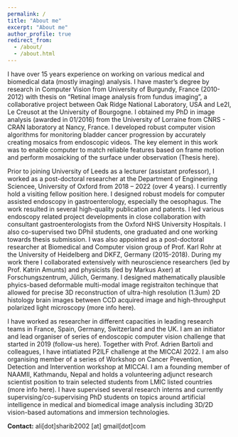 ```yaml
---
permalink: /
title: "About me"
excerpt: "About me"
author_profile: true
redirect_from: 
  - /about/
  - /about.html
---
```


I have over 15 years experience on working on various medical and biomedical data (mostly imaging) analysis. I have master’s degree by research in Computer Vision from University of Burgundy, France (2010-2012) with thesis on “Retinal image analysis from fundus imaging”, a collaborative project between Oak Ridge National Laboratory, USA and Le2I, Le Creusot at the University of Bourgogne. I obtained my PhD in image analysis (awarded in 01/2016) from the University of Lorraine from CNRS - CRAN laboratory at Nancy, France. I developed robust computer vision algorithms for monitoring bladder cancer progression by accurately creating mosaics from endoscopic videos. The key element in this work was to enable computer to match reliable features based on frame motion and perform mosaicking of the surface under observation (Thesis here).

Prior to joining University of Leeds as a lecturer (assistant professor), I worked as a post-doctoral researcher at the Department of Engineering Sciencee, University of Oxford from 2018 – 2022 (over 4 years). I currently hold a visiting fellow position here. I designed robust models for computer assisted endoscopy in gastroenterology, especially the oesophagus. The work resulted in several high-quality publication and patents. I led various endoscopy related project developments in close collaboration with consultant gastroenterologists from the Oxford NHS University Hospitals. I also co-supervised two DPhil students, one graduated and one working towards thesis submission. I was also appointed as a post-doctoral researcher at Biomedical and Computer vision group of Prof. Karl Rohr at the University of Heidelberg and DKFZ, Germany (2015-2018). During my work there I collaborated extensively with neuroscience researchers (led by Prof. Katrin Amunts) and physicists (led by Markus Axer) at Forschungszentrum, Jülich, Germany. I designed mathematically plausible phyics-based deformable multi-modal image registraiton techinque that allowed for precise 3D reconstruction of ultra-high resolution (1.3um) 2D histology brain images between CCD acquired image and high-throughput polarized light microscopy (more info here).

I have worked as researcher in different capacities in leading research teams in France, Spain, Germany, Switzerland and the UK. I am an initiator and lead organiser of series of endoscopic computer vision challenge that started in 2019 (follow-us here). Together with Prof. Adrien Bartoli and colleagues, I have intiatiated P2ILF challenge at the MICCAI 2022. I am also organising member of  a series of Workshop on Cancer Prevention, Detection and Intervention workshop at MICCAI. I am a founding member of NAAMII, Kathmandu, Nepal and holds a volunteering adjunct research scientist position to train selected students from LMIC listed countries (more info here). I have supervised several research interns and currently supervising/co-supervising PhD students on topics around artificial intelligence in medical and biomedical image analysis including 3D/2D vision-based automations and immersion technologies.

**Contact:** ali[dot]sharib2002 [at] gmail[dot]com

<!-- For more info
------
More info about configuring academicpages can be found in [the guide](https://academicpages.github.io/markdown/). The [guides for the Minimal Mistakes theme](https://mmistakes.github.io/minimal-mistakes/docs/configuration/) (which this theme was forked from) might also be helpful. -->
